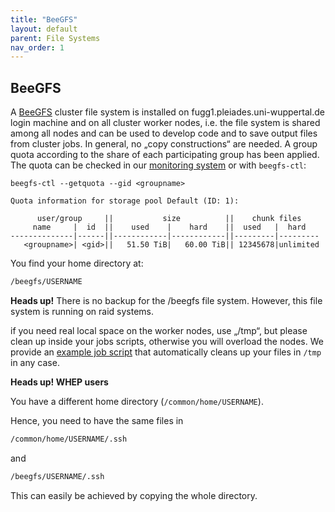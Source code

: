 ```yaml
---
title: "BeeGFS"
layout: default
parent: File Systems
nav_order: 1
---
```


## BeeGFS
A [BeeGFS](https://www.beegfs.io/) cluster file system is installed on fugg1.pleiades.uni-wuppertal.de login machine and on all cluster worker nodes, i.e. the file system is shared among all nodes and can be used to develop code and to save output files from cluster jobs.
In general, no „copy constructions“ are needed.
A group quota according to the share of each participating group has been applied.
The quota can be checked in our [monitoring system](../gettingstarted/zabbix) or with `beegfs-ctl`:
```
beegfs-ctl --getquota --gid <groupname>

Quota information for storage pool Default (ID: 1):

      user/group     ||           size          ||    chunk files    
     name     |  id  ||    used    |    hard    ||  used   |  hard   
--------------|------||------------|------------||---------|---------
   <groupname>| <gid>||   51.50 TiB|   60.00 TiB|| 12345678|unlimited
```

You find your home directory at:

```bash
/beegfs/USERNAME
```

**Heads up!**
There is no backup for the /beegfs file system. However, this file system is running on raid systems.

if you need real local space on the worker nodes, use „/tmp“, but please clean up inside your jobs scripts, otherwise you will overload the nodes.
We provide an [example job script](../slurm/exampleTmp.md) that automatically cleans up your files in `/tmp` in any case.


**Heads up! WHEP users**

You have a different home directory (`/common/home/USERNAME`).

Hence, you need to have the same files in
```bash
/common/home/USERNAME/.ssh
```
and

```bash
/beegfs/USERNAME/.ssh
```

This can easily be achieved by copying the whole directory.
